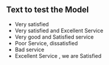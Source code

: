 ## Text to test the Model
- Very satisfied
- Very satisfied and Excellent Service
- Very good and Satisfied service
- Poor Service, dissatisfied
- Bad service
- Excellent Service , we are Satisfied
